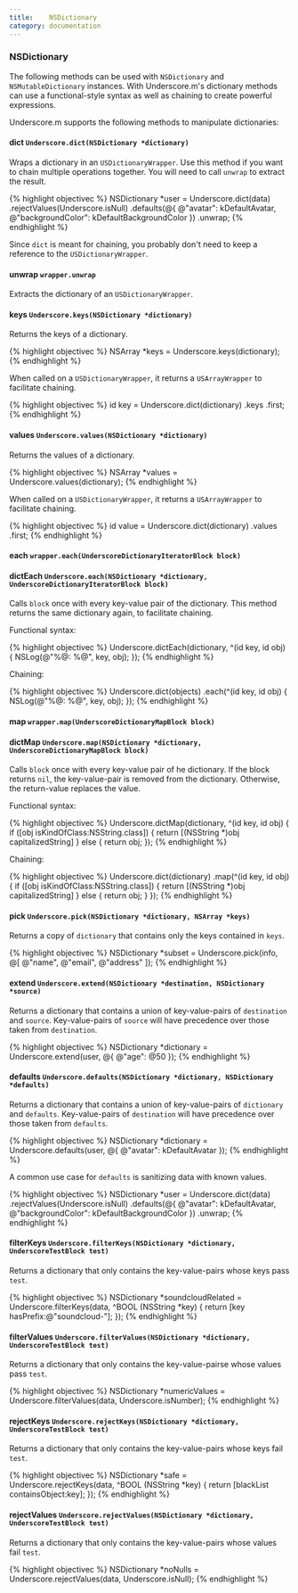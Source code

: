 ```yaml
---
title:    NSDictionary
category: documentation
---
```


### NSDictionary

The following methods can be used with `NSDictionary` and `NSMutableDictionary`
instances. With Underscore.m's dictionary methods can use a functional-style
syntax as well as chaining to create powerful expressions.

Underscore.m supports the following methods to manipulate dictionaries:

<nav class="methods">
  <!-- will be populated using JS -->
</nav>

#### dict `Underscore.dict(NSDictionary *dictionary)`

Wraps a dictionary in an `USDictionaryWrapper`. Use this method if you want to
chain multiple operations together. You will need to call `unwrap` to extract
the result.

{% highlight objectivec %}
NSDictionary *user = Underscore.dict(data)
    .rejectValues(Underscore.isNull)
    .defaults(@{
        @"avatar":          kDefaultAvatar,
        @"backgroundColor": kDefaultBackgroundColor
    })
    .unwrap;
{% endhighlight %}

Since `dict` is meant for chaining, you probably don't need to keep a
reference to the `USDictionaryWrapper`.

#### unwrap `wrapper.unwrap`

Extracts the dictionary of an `USDictionaryWrapper`.

#### keys `Underscore.keys(NSDictionary *dictionary)`

Returns the keys of a dictionary.

{% highlight objectivec %}
NSArray *keys = Underscore.keys(dictionary);
{% endhighlight %}

When called on a `USDictionaryWrapper`, it returns a `USArrayWrapper` to
facilitate chaining.

{% highlight objectivec %}
id key = Underscore.dict(dictionary)
    .keys
    .first;
{% endhighlight %}

#### values `Underscore.values(NSDictionary *dictionary)`

Returns the values of a dictionary.

{% highlight objectivec %}
NSArray *values = Underscore.values(dictionary);
{% endhighlight %}

When called on a `USDictionaryWrapper`, it returns a `USArrayWrapper` to
facilitate chaining.

{% highlight objectivec %}
id value = Underscore.dict(dictionary)
    .values
    .first;
{% endhighlight %}

#### each     `wrapper.each(UnderscoreDictionaryIteratorBlock block)`

#### dictEach `Underscore.each(NSDictionary *dictionary, UnderscoreDictionaryIteratorBlock block)`

Calls `block` once with every key-value pair of the dictionary.
This method returns the same dictionary again, to facilitate chaining.

Functional syntax:

{% highlight objectivec %}
Underscore.dictEach(dictionary, ^(id key, id obj) {
    NSLog(@"%@: %@", key, obj);
});
{% endhighlight %}

Chaining:

{% highlight objectivec %}
Underscore.dict(objects)
    .each(^(id key, id obj) {
        NSLog(@"%@: %@", key, obj);
    });
{% endhighlight %}

#### map     `wrapper.map(UnderscoreDictionaryMapBlock block)`

#### dictMap `Underscore.map(NSDictionary *dictionary, UnderscoreDictionaryMapBlock block)`

Calls `block` once with every key-value pair of he dictionary.
If the block returns `nil`, the key-value-pair is removed from the dictionary.
Otherwise, the return-value replaces the value.

Functional syntax:

{% highlight objectivec %}
Underscore.dictMap(dictionary, ^(id key, id obj) {
    if ([obj isKindOfClass:NSString.class]) {
        return [(NSString *)obj capitalizedString]
    } else {
        return obj;
    });
{% endhighlight %}

Chaining:

{% highlight objectivec %}
Underscore.dict(dictionary)
    .map(^(id key, id obj) {
        if ([obj isKindOfClass:NSString.class]) {
            return [(NSString *)obj capitalizedString]
        } else {
            return obj;
        }
    });
{% endhighlight %}

#### pick `Underscore.pick(NSDictionary *dictionary, NSArray *keys)`

Returns a copy of `dictionary` that contains only the keys contained in `keys`.

{% highlight objectivec %}
NSDictionary *subset = Underscore.pick(info, @[ @"name", @"email", @"address" ]);
{% endhighlight %}

#### extend `Underscore.extend(NSDictionary *destination, NSDictionary *source)`

Returns a dictionary that contains a union of key-value-pairs of `destination`
and `source`. Key-value-pairs of `source` will have precedence over those taken
from `destination`.

{% highlight objectivec %}
NSDictionary *dictionary = Underscore.extend(user, @{ @"age": @50 });
{% endhighlight %}

#### defaults `Underscore.defaults(NSDictionary *dictionary, NSDictionary *defaults)`

Returns a dictionary that contains a union of key-value-pairs of `dictionary`
and `defaults`. Key-value-pairs of `destination` will have precedence over those
taken from `defaults`.

{% highlight objectivec %}
NSDictionary *dictionary = Underscore.defaults(user, @{ @"avatar": kDefaultAvatar });
{% endhighlight %}

A common use case for `defaults` is sanitizing data with known values.

{% highlight objectivec %}
NSDictionary *user = Underscore.dict(data)
    .rejectValues(Underscore.isNull)
    .defaults(@{
        @"avatar":          kDefaultAvatar,
        @"backgroundColor": kDefaultBackgroundColor
    })
    .unwrap;
{% endhighlight %}

#### filterKeys `Underscore.filterKeys(NSDictionary *dictionary, UnderscoreTestBlock test)`

Returns a dictionary that only contains the key-value-pairs whose keys pass
`test`.

{% highlight objectivec %}
NSDictionary *soundcloudRelated = Underscore.filterKeys(data, ^BOOL (NSString *key) {
    return [key hasPrefix:@"soundcloud-"];
});
{% endhighlight %}

#### filterValues `Underscore.filterValues(NSDictionary *dictionary, UnderscoreTestBlock test)`

Returns a dictionary that only contains the key-value-pairse whose values pass
`test`.

{% highlight objectivec %}
NSDictionary *numericValues = Underscore.filterValues(data, Underscore.isNumber);
{% endhighlight %}

#### rejectKeys `Underscore.rejectKeys(NSDictionary *dictionary, UnderscoreTestBlock test)`

Returns a dictionary that only contains the key-value-pairs whose keys fail
`test`.

{% highlight objectivec %}
NSDictionary *safe = Underscore.rejectKeys(data, ^BOOL (NSString *key) {
    return [blackList containsObject:key];
});
{% endhighlight %}

#### rejectValues `Underscore.rejectValues(NSDictionary *dictionary, UnderscoreTestBlock test)`

Returns a dictionary that only contains the key-value-pairs whose values fail
`test`.

{% highlight objectivec %}
NSDictionary *noNulls = Underscore.rejectValues(data, Underscore.isNull);
{% endhighlight %}
